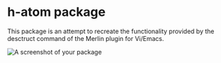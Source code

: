 # h-atom package

This package is an attempt to recreate the functionality provided by the desctruct command of the Merlin plugin for Vi/Emacs.

![A screenshot of your package](https://f.cloud.github.com/assets/69169/2290250/c35d867a-a017-11e3-86be-cd7c5bf3ff9b.gif)
